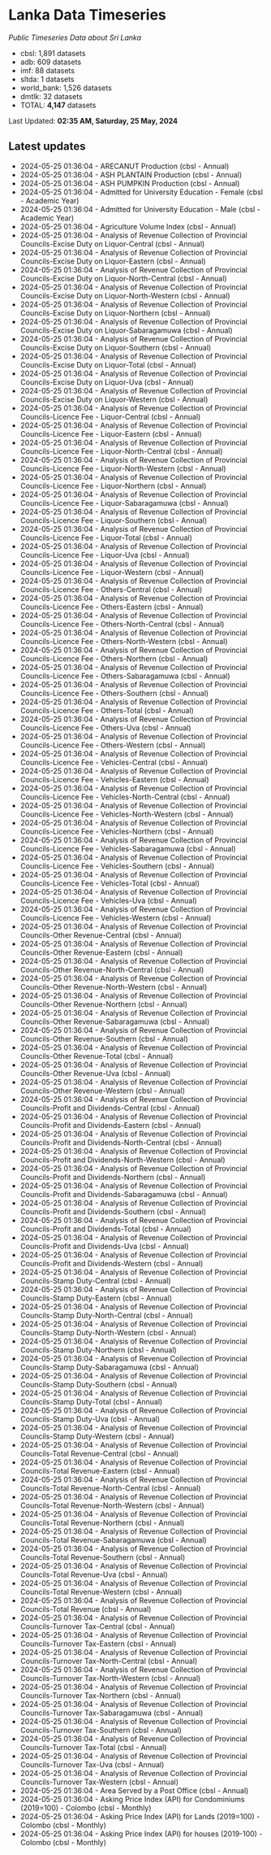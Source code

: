 # Lanka Data Timeseries
*Public Timeseries Data about Sri Lanka*

* cbsl: 1,891 datasets
* adb: 609 datasets
* imf: 88 datasets
* sltda: 1 datasets
* world_bank: 1,526 datasets
* dmtlk: 32 datasets
* TOTAL: **4,147** datasets

Last Updated: **02:35 AM, Saturday, 25 May, 2024**

## Latest updates

* 2024-05-25 01:36:04 - ARECANUT Production (cbsl - Annual)
* 2024-05-25 01:36:04 - ASH PLANTAIN Production (cbsl - Annual)
* 2024-05-25 01:36:04 - ASH PUMPKIN Production (cbsl - Annual)
* 2024-05-25 01:36:04 - Admitted for University Education - Female (cbsl - Academic Year)
* 2024-05-25 01:36:04 - Admitted for University Education - Male (cbsl - Academic Year)
* 2024-05-25 01:36:04 - Agriculture Volume Index (cbsl - Annual)
* 2024-05-25 01:36:04 - Analysis of Revenue Collection of Provincial Councils-Excise Duty on Liquor-Central (cbsl - Annual)
* 2024-05-25 01:36:04 - Analysis of Revenue Collection of Provincial Councils-Excise Duty on Liquor-Eastern (cbsl - Annual)
* 2024-05-25 01:36:04 - Analysis of Revenue Collection of Provincial Councils-Excise Duty on Liquor-North-Central (cbsl - Annual)
* 2024-05-25 01:36:04 - Analysis of Revenue Collection of Provincial Councils-Excise Duty on Liquor-North-Western (cbsl - Annual)
* 2024-05-25 01:36:04 - Analysis of Revenue Collection of Provincial Councils-Excise Duty on Liquor-Northern (cbsl - Annual)
* 2024-05-25 01:36:04 - Analysis of Revenue Collection of Provincial Councils-Excise Duty on Liquor-Sabaragamuwa (cbsl - Annual)
* 2024-05-25 01:36:04 - Analysis of Revenue Collection of Provincial Councils-Excise Duty on Liquor-Southern (cbsl - Annual)
* 2024-05-25 01:36:04 - Analysis of Revenue Collection of Provincial Councils-Excise Duty on Liquor-Total (cbsl - Annual)
* 2024-05-25 01:36:04 - Analysis of Revenue Collection of Provincial Councils-Excise Duty on Liquor-Uva (cbsl - Annual)
* 2024-05-25 01:36:04 - Analysis of Revenue Collection of Provincial Councils-Excise Duty on Liquor-Western (cbsl - Annual)
* 2024-05-25 01:36:04 - Analysis of Revenue Collection of Provincial Councils-Licence Fee - Liquor-Central (cbsl - Annual)
* 2024-05-25 01:36:04 - Analysis of Revenue Collection of Provincial Councils-Licence Fee - Liquor-Eastern (cbsl - Annual)
* 2024-05-25 01:36:04 - Analysis of Revenue Collection of Provincial Councils-Licence Fee - Liquor-North-Central (cbsl - Annual)
* 2024-05-25 01:36:04 - Analysis of Revenue Collection of Provincial Councils-Licence Fee - Liquor-North-Western (cbsl - Annual)
* 2024-05-25 01:36:04 - Analysis of Revenue Collection of Provincial Councils-Licence Fee - Liquor-Northern (cbsl - Annual)
* 2024-05-25 01:36:04 - Analysis of Revenue Collection of Provincial Councils-Licence Fee - Liquor-Sabaragamuwa (cbsl - Annual)
* 2024-05-25 01:36:04 - Analysis of Revenue Collection of Provincial Councils-Licence Fee - Liquor-Southern (cbsl - Annual)
* 2024-05-25 01:36:04 - Analysis of Revenue Collection of Provincial Councils-Licence Fee - Liquor-Total (cbsl - Annual)
* 2024-05-25 01:36:04 - Analysis of Revenue Collection of Provincial Councils-Licence Fee - Liquor-Uva (cbsl - Annual)
* 2024-05-25 01:36:04 - Analysis of Revenue Collection of Provincial Councils-Licence Fee - Liquor-Western (cbsl - Annual)
* 2024-05-25 01:36:04 - Analysis of Revenue Collection of Provincial Councils-Licence Fee - Others-Central (cbsl - Annual)
* 2024-05-25 01:36:04 - Analysis of Revenue Collection of Provincial Councils-Licence Fee - Others-Eastern (cbsl - Annual)
* 2024-05-25 01:36:04 - Analysis of Revenue Collection of Provincial Councils-Licence Fee - Others-North-Central (cbsl - Annual)
* 2024-05-25 01:36:04 - Analysis of Revenue Collection of Provincial Councils-Licence Fee - Others-North-Western (cbsl - Annual)
* 2024-05-25 01:36:04 - Analysis of Revenue Collection of Provincial Councils-Licence Fee - Others-Northern (cbsl - Annual)
* 2024-05-25 01:36:04 - Analysis of Revenue Collection of Provincial Councils-Licence Fee - Others-Sabaragamuwa (cbsl - Annual)
* 2024-05-25 01:36:04 - Analysis of Revenue Collection of Provincial Councils-Licence Fee - Others-Southern (cbsl - Annual)
* 2024-05-25 01:36:04 - Analysis of Revenue Collection of Provincial Councils-Licence Fee - Others-Total (cbsl - Annual)
* 2024-05-25 01:36:04 - Analysis of Revenue Collection of Provincial Councils-Licence Fee - Others-Uva (cbsl - Annual)
* 2024-05-25 01:36:04 - Analysis of Revenue Collection of Provincial Councils-Licence Fee - Others-Western (cbsl - Annual)
* 2024-05-25 01:36:04 - Analysis of Revenue Collection of Provincial Councils-Licence Fee - Vehicles-Central (cbsl - Annual)
* 2024-05-25 01:36:04 - Analysis of Revenue Collection of Provincial Councils-Licence Fee - Vehicles-Eastern (cbsl - Annual)
* 2024-05-25 01:36:04 - Analysis of Revenue Collection of Provincial Councils-Licence Fee - Vehicles-North-Central (cbsl - Annual)
* 2024-05-25 01:36:04 - Analysis of Revenue Collection of Provincial Councils-Licence Fee - Vehicles-North-Western (cbsl - Annual)
* 2024-05-25 01:36:04 - Analysis of Revenue Collection of Provincial Councils-Licence Fee - Vehicles-Northern (cbsl - Annual)
* 2024-05-25 01:36:04 - Analysis of Revenue Collection of Provincial Councils-Licence Fee - Vehicles-Sabaragamuwa (cbsl - Annual)
* 2024-05-25 01:36:04 - Analysis of Revenue Collection of Provincial Councils-Licence Fee - Vehicles-Southern (cbsl - Annual)
* 2024-05-25 01:36:04 - Analysis of Revenue Collection of Provincial Councils-Licence Fee - Vehicles-Total (cbsl - Annual)
* 2024-05-25 01:36:04 - Analysis of Revenue Collection of Provincial Councils-Licence Fee - Vehicles-Uva (cbsl - Annual)
* 2024-05-25 01:36:04 - Analysis of Revenue Collection of Provincial Councils-Licence Fee - Vehicles-Western (cbsl - Annual)
* 2024-05-25 01:36:04 - Analysis of Revenue Collection of Provincial Councils-Other Revenue-Central (cbsl - Annual)
* 2024-05-25 01:36:04 - Analysis of Revenue Collection of Provincial Councils-Other Revenue-Eastern (cbsl - Annual)
* 2024-05-25 01:36:04 - Analysis of Revenue Collection of Provincial Councils-Other Revenue-North-Central (cbsl - Annual)
* 2024-05-25 01:36:04 - Analysis of Revenue Collection of Provincial Councils-Other Revenue-North-Western (cbsl - Annual)
* 2024-05-25 01:36:04 - Analysis of Revenue Collection of Provincial Councils-Other Revenue-Northern (cbsl - Annual)
* 2024-05-25 01:36:04 - Analysis of Revenue Collection of Provincial Councils-Other Revenue-Sabaragamuwa (cbsl - Annual)
* 2024-05-25 01:36:04 - Analysis of Revenue Collection of Provincial Councils-Other Revenue-Southern (cbsl - Annual)
* 2024-05-25 01:36:04 - Analysis of Revenue Collection of Provincial Councils-Other Revenue-Total (cbsl - Annual)
* 2024-05-25 01:36:04 - Analysis of Revenue Collection of Provincial Councils-Other Revenue-Uva (cbsl - Annual)
* 2024-05-25 01:36:04 - Analysis of Revenue Collection of Provincial Councils-Other Revenue-Western (cbsl - Annual)
* 2024-05-25 01:36:04 - Analysis of Revenue Collection of Provincial Councils-Profit and Dividends-Central (cbsl - Annual)
* 2024-05-25 01:36:04 - Analysis of Revenue Collection of Provincial Councils-Profit and Dividends-Eastern (cbsl - Annual)
* 2024-05-25 01:36:04 - Analysis of Revenue Collection of Provincial Councils-Profit and Dividends-North-Central (cbsl - Annual)
* 2024-05-25 01:36:04 - Analysis of Revenue Collection of Provincial Councils-Profit and Dividends-North-Western (cbsl - Annual)
* 2024-05-25 01:36:04 - Analysis of Revenue Collection of Provincial Councils-Profit and Dividends-Northern (cbsl - Annual)
* 2024-05-25 01:36:04 - Analysis of Revenue Collection of Provincial Councils-Profit and Dividends-Sabaragamuwa (cbsl - Annual)
* 2024-05-25 01:36:04 - Analysis of Revenue Collection of Provincial Councils-Profit and Dividends-Southern (cbsl - Annual)
* 2024-05-25 01:36:04 - Analysis of Revenue Collection of Provincial Councils-Profit and Dividends-Total (cbsl - Annual)
* 2024-05-25 01:36:04 - Analysis of Revenue Collection of Provincial Councils-Profit and Dividends-Uva (cbsl - Annual)
* 2024-05-25 01:36:04 - Analysis of Revenue Collection of Provincial Councils-Profit and Dividends-Western (cbsl - Annual)
* 2024-05-25 01:36:04 - Analysis of Revenue Collection of Provincial Councils-Stamp Duty-Central (cbsl - Annual)
* 2024-05-25 01:36:04 - Analysis of Revenue Collection of Provincial Councils-Stamp Duty-Eastern (cbsl - Annual)
* 2024-05-25 01:36:04 - Analysis of Revenue Collection of Provincial Councils-Stamp Duty-North-Central (cbsl - Annual)
* 2024-05-25 01:36:04 - Analysis of Revenue Collection of Provincial Councils-Stamp Duty-North-Western (cbsl - Annual)
* 2024-05-25 01:36:04 - Analysis of Revenue Collection of Provincial Councils-Stamp Duty-Northern (cbsl - Annual)
* 2024-05-25 01:36:04 - Analysis of Revenue Collection of Provincial Councils-Stamp Duty-Sabaragamuwa (cbsl - Annual)
* 2024-05-25 01:36:04 - Analysis of Revenue Collection of Provincial Councils-Stamp Duty-Southern (cbsl - Annual)
* 2024-05-25 01:36:04 - Analysis of Revenue Collection of Provincial Councils-Stamp Duty-Total (cbsl - Annual)
* 2024-05-25 01:36:04 - Analysis of Revenue Collection of Provincial Councils-Stamp Duty-Uva (cbsl - Annual)
* 2024-05-25 01:36:04 - Analysis of Revenue Collection of Provincial Councils-Stamp Duty-Western (cbsl - Annual)
* 2024-05-25 01:36:04 - Analysis of Revenue Collection of Provincial Councils-Total Revenue-Central (cbsl - Annual)
* 2024-05-25 01:36:04 - Analysis of Revenue Collection of Provincial Councils-Total Revenue-Eastern (cbsl - Annual)
* 2024-05-25 01:36:04 - Analysis of Revenue Collection of Provincial Councils-Total Revenue-North-Central (cbsl - Annual)
* 2024-05-25 01:36:04 - Analysis of Revenue Collection of Provincial Councils-Total Revenue-North-Western (cbsl - Annual)
* 2024-05-25 01:36:04 - Analysis of Revenue Collection of Provincial Councils-Total Revenue-Northern (cbsl - Annual)
* 2024-05-25 01:36:04 - Analysis of Revenue Collection of Provincial Councils-Total Revenue-Sabaragamuwa (cbsl - Annual)
* 2024-05-25 01:36:04 - Analysis of Revenue Collection of Provincial Councils-Total Revenue-Southern (cbsl - Annual)
* 2024-05-25 01:36:04 - Analysis of Revenue Collection of Provincial Councils-Total Revenue-Uva (cbsl - Annual)
* 2024-05-25 01:36:04 - Analysis of Revenue Collection of Provincial Councils-Total Revenue-Western (cbsl - Annual)
* 2024-05-25 01:36:04 - Analysis of Revenue Collection of Provincial Councils-Total Revenue (cbsl - Annual)
* 2024-05-25 01:36:04 - Analysis of Revenue Collection of Provincial Councils-Turnover Tax-Central (cbsl - Annual)
* 2024-05-25 01:36:04 - Analysis of Revenue Collection of Provincial Councils-Turnover Tax-Eastern (cbsl - Annual)
* 2024-05-25 01:36:04 - Analysis of Revenue Collection of Provincial Councils-Turnover Tax-North-Central (cbsl - Annual)
* 2024-05-25 01:36:04 - Analysis of Revenue Collection of Provincial Councils-Turnover Tax-North-Western (cbsl - Annual)
* 2024-05-25 01:36:04 - Analysis of Revenue Collection of Provincial Councils-Turnover Tax-Northern (cbsl - Annual)
* 2024-05-25 01:36:04 - Analysis of Revenue Collection of Provincial Councils-Turnover Tax-Sabaragamuwa (cbsl - Annual)
* 2024-05-25 01:36:04 - Analysis of Revenue Collection of Provincial Councils-Turnover Tax-Southern (cbsl - Annual)
* 2024-05-25 01:36:04 - Analysis of Revenue Collection of Provincial Councils-Turnover Tax-Total (cbsl - Annual)
* 2024-05-25 01:36:04 - Analysis of Revenue Collection of Provincial Councils-Turnover Tax-Uva (cbsl - Annual)
* 2024-05-25 01:36:04 - Analysis of Revenue Collection of Provincial Councils-Turnover Tax-Western (cbsl - Annual)
* 2024-05-25 01:36:04 - Area Served by a Post Office (cbsl - Annual)
* 2024-05-25 01:36:04 - Asking Price Index (API) for Condominiums (2019=100) - Colombo (cbsl - Monthly)
* 2024-05-25 01:36:04 - Asking Price Index (API) for Lands (2019=100) - Colombo (cbsl - Monthly)
* 2024-05-25 01:36:04 - Asking Price Index (API) for houses (2019-100) - Colombo (cbsl - Monthly)
